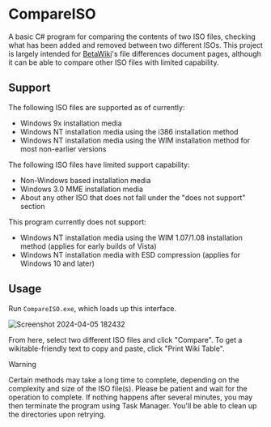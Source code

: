 # CompareISO

A basic C# program for comparing the contents of two ISO files, checking what has been added and removed between two different ISOs. This project is largely intended for [BetaWiki](https://betawiki.net/wiki/Main_Page)'s file differences document pages, although it can be able to compare other ISO files with limited capability.

## Support
The following ISO files are supported as of currently:
* Windows 9x installation media
* Windows NT installation media using the i386 installation method
* Windows NT installation media using the WIM installation method for most non-earlier versions

The following ISO files have limited support capability:
* Non-Windows based installation media
* Windows 3.0 MME installation media
* About any other ISO that does not fall under the "does not support" section

This program currently does not support:
* Windows NT installation media using the WIM 1.07/1.08 installation method (applies for early builds of Vista)
* Windows NT installation media with ESD compression (applies for Windows 10 and later)

## Usage
Run `CompareISO.exe`, which loads up this interface.

![Screenshot 2024-04-05 182432](https://github.com/B-F-1-0/CompareISO/assets/115908504/8b2fe482-a63c-4d07-b203-3f9bfc33638b)

From here, select two different ISO files and click "Compare". To get a wikitable-friendly text to copy and paste, click "Print Wiki Table".

> [!WARNING]
> Certain methods may take a long time to complete, depending on the complexity and size of the ISO file(s). Please be patient and wait for the operation to complete. If nothing happens after several minutes, you may then terminate the program using Task Manager. You'll be able to clean up the directories upon retrying.
